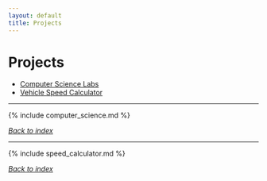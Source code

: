 ```yaml
---
layout: default
title: Projects
---
```

# Projects

* [Computer Science Labs](#computer-science-labs)
* [Vehicle Speed Calculator](#vehicle-speed-calculator)

***

{% include computer_science.md %}

*[Back to index](#projects)*

***

{% include speed_calculator.md %}

*[Back to index](#projects)*